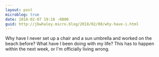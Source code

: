 ```yaml
---
layout: post
microblog: true
date: 2018-02-07 19:10 -0800
guid: http://jbwhaley.micro.blog/2018/02/08/why-have-i.html
---
```

Why have I never set up a chair and a sun umbrella and worked on the beach before? What have I been doing with my life? This has to happen within the next week, or I'm officially living wrong.
